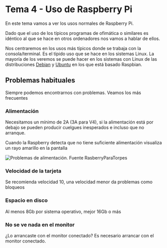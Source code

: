 # Tema 4 - Uso de Raspberry Pi

En este tema vamos a ver los usos normales de Raspberry Pi.

Dado que el uso de los típicos programas de ofimática o similares es idéntico al que se hace en otros ordenadores nos vamos a hablar de ellos.

Nos centraremos en los usos más típicos donde se trabaja con la consola/terminal. Es el típido uso que se hace en los sistemas Linux. La mayoría de los veremos se puede hacer en los sistemas con Linux de las distribuciones [Debian](https://www.debian.org/index.es.html) y [Ubuntu](https://www.ubuntu.com/) en los que está basado Raspbian.



## Problemas habituales

Siempre podemos encontrarnos con problemas. Veamos los más frecuentes

### Alimentación

Necesitamos un mínimo de 2A (3A para V4), si la alimentación está por debajo se pueden producir cuelgues inesperados e incluso que no arranque.

Cuando la Raspberry detecta que no tiene suficiente alimentación visualiza un rayo amarillo en la pantalla

![Problemas de alimentación. Fuente RasberryParaTorpes](https://i0.wp.com/raspberryparatorpes.net/wp-content/uploads/2018/02/raspberry-pi-under_volt.jpg?resize=500%2C300&ssl=1)

### Velocidad de la tarjeta

Se recomienda velocidad 10, una velocidad menor da problemas como bloqueos

### Espacio en disco

Al menos 8Gb por sistema operativo, mejor 16Gb o más

### No se ve nada en el monitor

¿Lo arrancaste con el monitor conectado? Es necesario arrancar con el monitor conectado.


